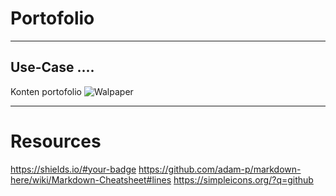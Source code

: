 # Portofolio
---
## Use-Case ....
Konten portofolio
![Walpaper](C:/Users/Helfira/OneDrive/Documents/GitHub/helfiraladyari.github.io/assets/img/Walpaper.jpg)

---
# Resources
https://shields.io/#your-badge 
https://github.com/adam-p/markdown-here/wiki/Markdown-Cheatsheet#lines 
https://simpleicons.org/?q=github